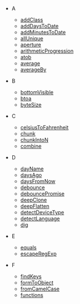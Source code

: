- A

  - [addClass](addClass.md)
  - [addDaysToDate](addDaysToDate.md)
  - [addMinutesToDate](addMinutesToDate.md)
  - [allUnique](allUnique.md)
  - [aperture](aperture.md)
  - [arithmeticProgression](arithmeticProgression.md)
  - [atob](atob.md)
  - [average](average.md)
  - [averageBy](averageBy.md)

- B

  - [bottomVisible](bottomVisible.md)
  - [btoa](btoa.md)
  - [byteSize](byteSize.md)

- C

  - [celsiusToFahrenheit](celsiusToFahrenheit.md)
  - [chunk](chunk.md)
  - [chunkIntoN](chunkIntoN.md)
  - [combine](combine.md)

- D

  - [dayName](dayName.md)
  - [daysAgo](daysAgo.md)
  - [daysFromNow](daysFromNow.md)
  - [debounce](debounce.md)
  - [debouncePromise](debouncePromise.md)
  - [deepClone](deepClone.md)
  - [deepFlatten](deepFlatten.md)
  - [detectDeviceType](detectDeviceType.md)
  - [detectLanguage](detectLanguage.md)
  - [dig](dig.md)

- E

  - [equals](equals.md)
  - [escapeRegExp](escapeRegExp.md)

- F

  - [findKeys](findKeys.md)
  - [formToObject](formToObject.md)
  - [fromCamelCase](fromCamelCase.md)
  - [functions](functions.md)

